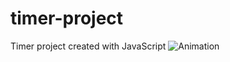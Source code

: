 # timer-project
Timer project created with JavaScript
![Animation](https://user-images.githubusercontent.com/73228549/183627539-5777ce52-3e5c-4dc6-8fa8-4f327a1c062f.gif)

